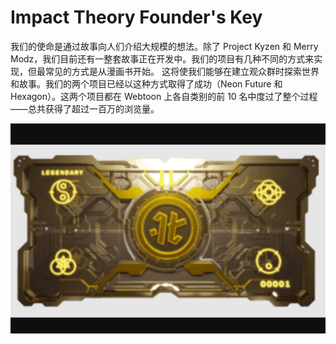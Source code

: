 # Impact Theory Founder's Key

我们的使命是通过故事向人们介绍大规模的想法。除了 Project Kyzen 和 Merry Modz，我们目前还有一整套故事正在开发中。我们的项目有几种不同的方式来实现，但最常见的方式是从漫画书开始。
这将使我们能够在建立观众群时探索世界和故事。我们的两个项目已经以这种方式取得了成功（Neon Future 和 Hexagon）。这两个项目都在 Webtoon 上各自类别的前 10 名中度过了整个过程——总共获得了超过一百万的浏览量。

![impacttheoryfounderskey-dapp-collectibles-ethereum-image1_39893aff36bb099c80ae53b0282ac18e](impacttheoryfounderskey-dapp-collectibles-ethereum-image1_39893aff36bb099c80ae53b0282ac18e.png)

